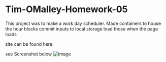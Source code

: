 # Tim-OMalley-Homework-05

This project was to make a work day scheduler. 
Made containers to house the hour blocks
commit inputs to local storage
load those when the page loads

site can be found here:

see Screenshot below
![image](https://user-images.githubusercontent.com/61262154/110813286-fb96f880-824d-11eb-8bd6-c338926b95a9.png)

